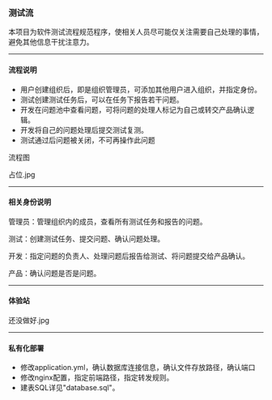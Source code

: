 ### 测试流
本项目为软件测试流程规范程序，使相关人员尽可能仅关注需要自己处理的事情，避免其他信息干扰注意力。

---
#### 流程说明
- 用户创建组织后，即是组织管理员，可添加其他用户进入组织，并指定身份。
- 测试创建测试任务后，可以在任务下报告若干问题。
- 开发在问题池中查看问题，可将问题的处理人标记为自己或转交产品确认逻辑。
- 开发将自己的问题处理后提交测试复测。
- 测试通过后问题被关闭，不可再操作此问题

流程图

占位.jpg

---
#### 相关身份说明
管理员：管理组织内的成员，查看所有测试任务和报告的问题。

测试：创建测试任务、提交问题、确认问题处理。

开发：指定问题的负责人、处理问题后报告给测试、将问题提交给产品确认。

产品：确认问题是否是问题。

---
#### 体验站
还没做好.jpg

---
#### 私有化部署
- 修改application.yml，确认数据库连接信息，确认文件存放路径，确认端口
- 修改nginx配置，指定前端路径，指定转发规则。
- 建表SQL详见"database.sql"。

